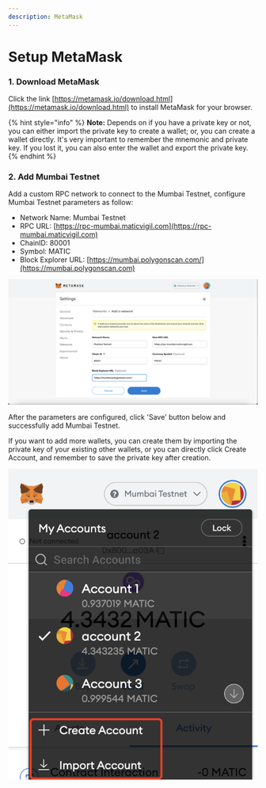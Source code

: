 ```yaml
---
description: MetaMask
---
```


# Setup MetaMask

### 1. Download MetaMask

Click the link [https://metamask.io/download.html](https://metamask.io/download.html) to install MetaMask for your browser.&#x20;

{% hint style="info" %}
**Note:** Depends on if you have a private key or not, you can either import the private key to create a wallet; or, you can create a wallet directly. It's very important to remember the mnemonic and private key. If you lost it, you can also enter the wallet and export the private key.
{% endhint %}

### 2. Add Mumbai Testnet

Add a custom RPC network to connect to the Mumbai Testnet, configure Mumbai Testnet parameters as follow:

* Network Name: Mumbai Testnet
* RPC URL: [https://rpc-mumbai.maticvigil.com](https://rpc-mumbai.maticvigil.com)
* ChainID: 80001
* Symbol: MATIC
* Block Explorer URL: [https://mumbai.polygonscan.com/](https://mumbai.polygonscan.com)

![](<../../../.gitbook/assets/image (29).png>)

After the parameters are configured, click 'Save' button below and successfully add Mumbai Testnet.&#x20;

If you want to add more wallets, you can create them by importing the private key of your existing other wallets, or you can directly click Create Account, and remember to save the private key after creation.

&#x20;                                               ![](<../../../.gitbook/assets/image (41) (1).png>)
